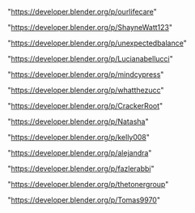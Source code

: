 "https://developer.blender.org/p/ourlifecare"

"https://developer.blender.org/p/ShayneWatt123"

"https://developer.blender.org/p/unexpectedbalance"

"https://developer.blender.org/p/Lucianabellucci"

"https://developer.blender.org/p/mindcypress"

"https://developer.blender.org/p/whatthezucc"

"https://developer.blender.org/p/CrackerRoot"

"https://developer.blender.org/p/Natasha"

"https://developer.blender.org/p/kelly008"

"https://developer.blender.org/p/alejandra"

"https://developer.blender.org/p/fazlerabbi"

"https://developer.blender.org/p/thetonergroup"

"https://developer.blender.org/p/Tomas9970"

